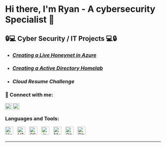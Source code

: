 # Hi there, I'm Ryan - A cybersecurity Specialist 👋 


## 🔒💻 Cyber Security / IT Projects 💻🔒

- ***<h3>[Creating a Live Honeynet in Azure](https://github.com/rkuczer/Azure-Honeynet)</h3>*** 
- ***<h3>[Creating a Active Directory Homelab](https://github.com/rkuczer/Azure-Virtual-Active-Directory/tree/main)</h3>***
- ***<h3>Cloud Resume Challenge</h3>***


### 📲 Connect with me:

[<img align="left" alt="website" width="22px" src="https://icons.getbootstrap.com/assets/icons/globe.svg" />](https://www.kooz.store)
&nbsp;&nbsp;
[<img align="left" alt="RyanKuczer | LinkedIn" width="22px" src="https://cdn.jsdelivr.net/npm/simple-icons@v3/icons/linkedin.svg" />][linkedin]


### Languages and Tools:

<img align="left" alt="Visual Studio Code" width="26px" src="https://cdn.jsdelivr.net/gh/devicons/devicon/icons/vscode/vscode-original.svg" style="padding-right:10px;" />
<img align="left" alt="HTML5" width="26px" src="https://cdn.jsdelivr.net/gh/devicons/devicon/icons/html5/html5-original.svg" style="padding-right:10px;" />
<img align="left" alt="CSS3" width="26px" src="https://cdn.jsdelivr.net/gh/devicons/devicon/icons/css3/css3-original.svg" style="padding-right:10px;" />
<img align="left" alt="JavaScript" width="26px" src="https://cdn.jsdelivr.net/gh/devicons/devicon/icons/javascript/javascript-original.svg" style="padding-right:10px;" />
<img align="left" alt="MySQL" width="26px" src="https://cdn.jsdelivr.net/gh/devicons/devicon/icons/mysql/mysql-original.svg" style="padding-right:10px;" />
<img align="left" alt="Git" width="26px" src="https://cdn.jsdelivr.net/gh/devicons/devicon/icons/git/git-original.svg" style="padding-right:10px;" />
<img align="left" alt="GitHub" width="26px" src="https://user-images.githubusercontent.com/3369400/139448065-39a229ba-4b06-434b-bc67-616e2ed80c8f.png" style="padding-right:10px;" />
<br />
<br />

---


[website]: https://wwww.kooz.store
[linkedin]: https://linkedin.com/in/ryan-kuczer/
